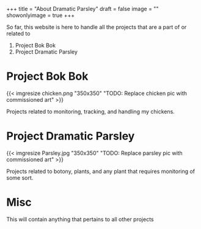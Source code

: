 +++
title = "About Dramatic Parsley"
draft = false
image = ""
showonlyimage = true
+++

So far, this website is here to handle all the projects that are a part of or related to 
 
1. Project Bok Bok
2. Project Dramatic Parsley

# Project Bok Bok
{{< imgresize chicken.png "350x350" "TODO: Replace chicken pic with commissioned art" >}}

Projects related to monitoring, tracking, and handling my chickens.

# Project Dramatic Parsley
{{< imgresize Parsley.jpg "350x350" "TODO: Replace parsley pic with commissioned art" >}}

Projects related to botony, plants, and any plant that requires monitoring of some sort.

# Misc
This will contain anything that pertains to all other projects 